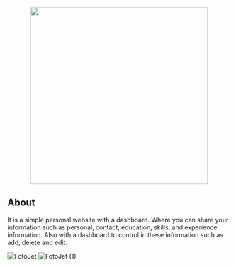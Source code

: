<p align="center"><a href="https://laravel.com" target="_blank"><img src="https://raw.githubusercontent.com/laravel/art/master/logo-lockup/5%20SVG/2%20CMYK/1%20Full%20Color/laravel-logolockup-cmyk-red.svg" width="400"></a></p>

<!-- <p align="center">
<a href="https://travis-ci.org/laravel/framework"><img src="https://travis-ci.org/laravel/framework.svg" alt="Build Status"></a>
<a href="https://packagist.org/packages/laravel/framework"><img src="https://poser.pugx.org/laravel/framework/d/total.svg" alt="Total Downloads"></a>
<a href="https://packagist.org/packages/laravel/framework"><img src="https://poser.pugx.org/laravel/framework/v/stable.svg" alt="Latest Stable Version"></a>
<a href="https://packagist.org/packages/laravel/framework"><img src="https://poser.pugx.org/laravel/framework/license.svg" alt="License"></a>
</p> -->

## About 

It is a simple personal website with a dashboard. Where you can share your information such as personal, contact, education, skills, and experience information. Also with a dashboard to control in these information such as add, delete and edit.

![FotoJet](https://user-images.githubusercontent.com/72820840/118405025-310cf780-b67e-11eb-8769-40aa1cf04bb1.jpg)
![FotoJet (1)](https://user-images.githubusercontent.com/72820840/118405027-323e2480-b67e-11eb-834d-9ad05a1c9c33.jpg)

